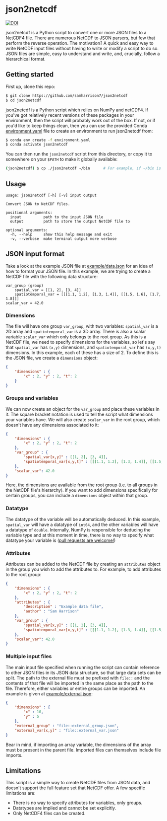 # json2netcdf

[![DOI](https://zenodo.org/badge/DOI/10.5281/zenodo.4286216.svg)](https://doi.org/10.5281/zenodo.4286216)

json2netcdf is a Python script to convert one or more JSON files to a NetCDF4 file. There are numerous NetCDF to JSON parsers, but few that perform the reverse operation. The motivation? A quick and easy way to write NetCDF input files without having to write or modify a script to do so. JSON files are simple, easy to understand and write, and, crucially, follow a hierarchical format.

## Getting started

First up, clone this repo:

```bash
$ git clone https://github.com/samharrison7/json2netcdf
$ cd json2netcdf
```

json2netcdf is a Python script which relies on NumPy and netCDF4. If you've got relatively recent versions of these packages in your environment, then the script will probably work out of the box. If not, or if you'd like to keep things clean, then you can use the provided Conda [environment.yaml](./environment.yaml) file to create an environment to run json2netcdf from:

```bash
$ conda env create -f environment.yaml
$ conda activate json2netcdf
```

You can then run the `json2netcdf` script from this directory, or copy it to somewhere on your `$PATH` to make it globally available:

```bash
(json2netcdf) $ cp ./json2netcdf ~/bin      # For example, if ~/bin is in your $PATH
```

## Usage

```
usage: json2netcdf [-h] [-v] input output

Convert JSON to NetCDF files.

positional arguments:
  input          path to the input JSON file
  output         path to store the output NetCDF file to

optional arguments:
  -h, --help     show this help message and exit
  -v, --verbose  make terminal output more verbose
```

## JSON input format

Take a look at the example JSON file at [example/data.json](./example/data.json) for an idea of how to format your JSON file. In this example, we are trying to create a NetCDF file with the following data structure:

```
var_group (group)
    spatial_var = [[1, 2], [3, 4]]
    spatiotemporal_var = [[[1.1, 1.2], [1.3, 1.4]], [[1.5, 1.6], [1.7, 1.8]]]
scalar_var = 42.0
```

### Dimensions

The file will have one group `var_group`, with two variables: `spatial_var` is a 2D array and `spatiotemporal_var` is a 3D array. There is also a scalar variable `scalar_var` which only belongs to the root group. As this is a NetCDF file, we need to specify dimensions for the variables, so let's say that `spatial_var` has `(x,y)` dimensions, and `spatiotemporal_var` has `(x,y,t)` dimensions. In this example, each of these has a size of 2. To define this is the JSON file, we create a `dimensions` object:

```json
{
    "dimensions" : {
        "x" : 2, "y" : 2, "t": 2
    }
}
```

### Groups and variables

We can now create an object for the `var_group` and place these variables in it. The square bracket notation is used to tell the script what dimensions your variables have. We will also create `scalar_var` in the root group, which doesn't have any dimensions associated to it:

```json
{
    "dimensions" : {
        "x" : 2, "y" : 2, "t": 2
    },
    "var_group" : {
        "spatial_var[x,y]" : [[1, 2], [3, 4]],
        "spatiotemporal_var[x,y,t]" : [[[1.1, 1.2], [1.3, 1.4]], [[1.5, 1.6], [1.7, 1.8]]]
    },
    "scalar_var": 42.0
}
```

Here, the dimensions are available from the root group (i.e. to all groups in the NetCDF file's hierarchy). If you want to add dimensions specifically for certain groups, you can include a `dimensions` object within that group.

### Datatype 

The datatype of the variable will be automatically deduced. In this example, `spatial_var` will have a datatype of `int64`, and the other variables will have a datatype of `double`. Internally, NumPy is responsible for deducing the variable type and at this moment in time, there is no way to specify what datatype your variable is ([pull requests are welcome!](./CONTRIBUTING.md))

### Attributes

Attributes can be added to the NetCDF file by creating an `attributes` object in the group you wish to add the attributes to. For example, to add attributes to the root group:

```json
{
    "dimensions" : {
        "x" : 2, "y" : 2, "t": 2
    },
    "attributes" : {
        "description" : "Example data file",
        "author" : "Sam Harrison"
    },
    "var_group" : {
        "spatial_var[x,y]" : [[1, 2], [3, 4]],
        "spatiotemporal_var[x,y,t]" : [[[1.1, 1.2], [1.3, 1.4]], [[1.5, 1.6], [1.7, 1.8]]]
    },
    "scalar_var": 42.0
}
```

### Multiple input files

The main input file specified when running the script can contain reference to other JSON files in its JSON data structure, so that large data sets can be split. The path to the external file must be prefixed with `file::` and the contents of that file will be imported in the same place as the path to the file. Therefore, either variables or entire groups can be imported. An example is given at [example/external.json](external.json):

```json
{
    "dimensions" : {
        "x" : 10,
        "y" : 5
    },
    "external_group" : "file::external_group.json",
    "external_var[x,y]" : "file::external_var.json"
}
```

Bear in mind, if importing an array variable, the dimensions of the array must be present in the parent file. Imported files can themselves include file imports.

## Limitations

This script is a simple way to create NetCDF files from JSON data, and doesn't support the full feature set that NetCDF offer. A few specific limitations are:
- There is no way to specify attributes for variables, only groups.
- Datatypes are implied and cannot be set explicitly.
- Only NetCDF4 files can be created.